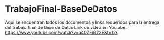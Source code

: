 # TrabajoFinal-BaseDeDatos
Aquí se encuentran todos los documentos y links requeridos para la entrega del trabajo final de Base de Datos
Link de video en Youtube: https://www.youtube.com/watch?v=a40ZEiEl23E&t=12s
